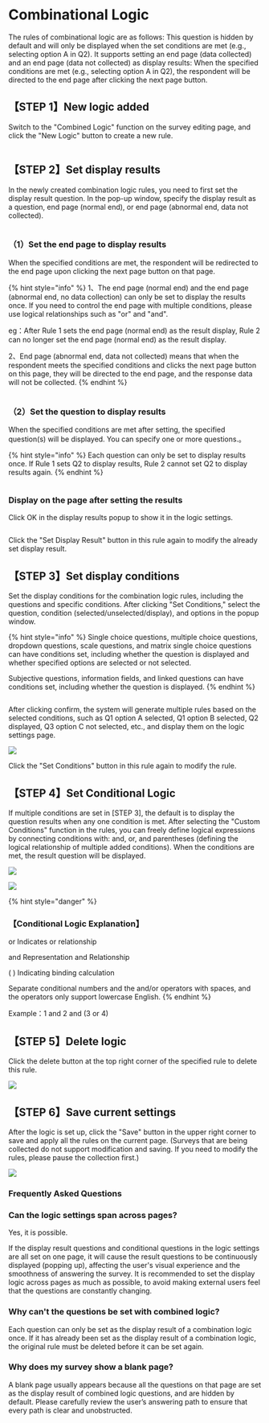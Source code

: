 # Combinational Logic

The rules of combinational logic are as follows: This question is hidden by default and will only be displayed when the set conditions are met (e.g., selecting option A in Q2). It supports setting an end page (data collected) and an end page (data not collected) as display results: When the specified conditions are met (e.g., selecting option A in Q2), the respondent will be directed to the end page after clicking the next page button.

## 【STEP 1】New logic added

Switch to the "Combined Logic" function on the survey editing page, and click the "New Logic" button to create a new rule.

<figure><img src="../../../.gitbook/assets/image (7) (1) (1) (1) (1) (1) (1).png" alt=""><figcaption></figcaption></figure>



## 【STEP 2】Set display results

In the newly created combination logic rules, you need to first set the display result question. In the pop-up window, specify the display result as a question, end page (normal end), or end page (abnormal end, data not collected).

<figure><img src="../../../.gitbook/assets/image (8) (1) (1) (1) (1) (1) (1).png" alt=""><figcaption></figcaption></figure>

### （1）Set the end page to display results

When the specified conditions are met, the respondent will be redirected to the end page upon clicking the next page button on that page.

{% hint style="info" %}
1、The end page (normal end) and the end page (abnormal end, no data collection) can only be set to display the results once. If you need to control the end page with multiple conditions, please use logical relationships such as "or" and "and". &#x20;

&#x20;      eg：After Rule 1 sets the end page (normal end) as the result display, Rule 2 can no longer set the end page (normal end) as the result display.

2、End page (abnormal end, data not collected) means that when the respondent meets the specified conditions and clicks the next page button on this page, they will be directed to the end page, and the response data will not be collected.
{% endhint %}

<figure><img src="../../../.gitbook/assets/image (9) (1) (1) (1) (1) (1) (1).png" alt=""><figcaption></figcaption></figure>

### （2）Set the question to display results

When the specified conditions are met after setting, the specified question(s) will be displayed. You can specify one or more questions.。

{% hint style="info" %}
Each question can only be set to display results once. If Rule 1 sets Q2 to display results, Rule 2 cannot set Q2 to display results again.
{% endhint %}

<figure><img src="../../../.gitbook/assets/image (10) (1) (1) (1) (1) (1) (1).png" alt=""><figcaption></figcaption></figure>

### Display on the page after setting the results

Click OK in the display results popup to show it in the logic settings.

<figure><img src="../../../.gitbook/assets/image (11) (1) (1) (1) (1) (1) (1).png" alt=""><figcaption></figcaption></figure>

Click the "Set Display Result" button in this rule again to modify the already set display result.

## 【STEP 3】Set display conditions

Set the display conditions for the combination logic rules, including the questions and specific conditions. After clicking "Set Conditions," select the question, condition (selected/unselected/display), and options in the popup window.

{% hint style="info" %}
Single choice questions, multiple choice questions, dropdown questions, scale questions, and matrix single choice questions can have conditions set, including whether the question is displayed and whether specified options are selected or not selected.

Subjective questions, information fields, and linked questions can have conditions set, including whether the question is displayed.
{% endhint %}

<figure><img src="../../../.gitbook/assets/image (12) (1) (1) (1) (1) (1) (1).png" alt=""><figcaption></figcaption></figure>

After clicking confirm, the system will generate multiple rules based on the selected conditions, such as Q1 option A selected, Q1 option B selected, Q2 displayed, Q3 option C not selected, etc., and display them on the logic settings page.

![](<../../../.gitbook/assets/image (642).png>)

Click the "Set Conditions" button in this rule again to modify the rule.

## 【STEP 4】Set Conditional Logic

If multiple conditions are set in \[STEP 3], the default is to display the question results when any one condition is met. After selecting the "Custom Conditions" function in the rules, you can freely define logical expressions by connecting conditions with: and, or, and parentheses (defining the logical relationship of multiple added conditions). When the conditions are met, the result question will be displayed.

![](<../../../.gitbook/assets/image (67).png>)

![](<../../../.gitbook/assets/image (507).png>)

{% hint style="danger" %}
### 【Conditional Logic Explanation】

or Indicates or relationship

and Representation and Relationship

( ) Indicating binding calculation

Separate conditional numbers and the and/or operators with spaces, and the operators only support lowercase English.
{% endhint %}

Example：1 and 2 and (3 or 4)&#x20;

## 【STEP 5】Delete logic

Click the delete button at the top right corner of the specified rule to delete this rule.

![](<../../../.gitbook/assets/image (473).png>)

## 【STEP 6】Save current settings

After the logic is set up, click the "Save" button in the upper right corner to save and apply all the rules on the current page. (Surveys that are being collected do not support modification and saving. If you need to modify the rules, please pause the collection first.)

![](<../../../.gitbook/assets/image (590).png>)

### Frequently Asked Questions

### Can the logic settings span across pages?

Yes, it is possible.

If the display result questions and conditional questions in the logic settings are all set on one page, it will cause the result questions to be continuously displayed (popping up), affecting the user's visual experience and the smoothness of answering the survey. It is recommended to set the display logic across pages as much as possible, to avoid making external users feel that the questions are constantly changing.



### Why can't the questions be set with combined logic?

Each question can only be set as the display result of a combination logic once. If it has already been set as the display result of a combination logic, the original rule must be deleted before it can be set again.



### Why does my survey show a blank page?

A blank page usually appears because all the questions on that page are set as the display result of combined logic questions, and are hidden by default. Please carefully review the user’s answering path to ensure that every path is clear and unobstructed.



